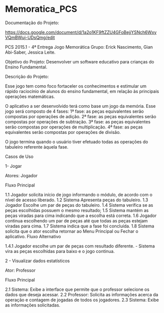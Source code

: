 # Memoratica_PCS

Documentação do Projeto:


https://docs.google.com/document/d/1a2o1KF9ftZZU4GFoBejjYSNch6WxyVQmBWuj-UDsQmg/edit



PCS 2015.1 - 4ª Entrega
Jogo Memorática
Grupo: Erick Nascimento, Gian Abi-Saber, Jessica Leite.

Objetivo do Projeto:
Desenvolver um software educativo para crianças do Ensino Fundamental.

Descrição do Projeto:

Esse jogo tem como foco fortaceler os conhecimentos e estimular um rápido raciocínio de alunos do ensino fundamental, em relação às principais operações matemáticas.

O aplicativo a ser desenvolvido terá como base um jogo da memória. Esse jogo será composto de 4 fases:
    1ª fase: as peças equivalentes serão compostas por operações de adição.
    2ª fase: as peças equivalentes serão compostas por operações de subtração.
    3ª fase: as peças equivalentes serão compostas por operações de multiplicação.
    4ª fase: as peças equivalentes serão compostas por operações de divisão.

O jogo termina quando o usuário tiver efetuado todas as operações do tabuleiro referente àquela fase.

Casos de Uso


1- Jogar

Atores: Jogador
 
Fluxo Principal

1.1 Jogador solicita início de jogo informando o módulo, de acordo com o nível de acesso liberado. 
1.2 Sistema Apresenta peças do tabuleiro.
1.3 Jogador Escolhe um par de peças do tabuleiro.
1.4 Sistema verifica se as peças escolhidas possuem o mesmo resultado;
1.5 Sistema mantém as peças viradas para cima  indicando que a escolha está correta.
1.6 Jogador continua escolhendo um par de peças até que todas as peças estejam viradas para cima.
1.7 Sistema indica que a fase foi concluída.
1.8 Sistema solicita que o ator escolha retornar ao Menu Principal ou Fechar o aplicativo.
Fluxo Alternativo

1.4.1 Jogador escolhe um par de peças com resultado diferente.
      - Sistema vira as peças escolhidas para baixo e o jogo continua.


2 - Visualizar dados estatísticos

Ator: Professor

Fluxo Principal

2.1 Sistema: Exibe a interface que permite que o professor selecione os dados que deseja acessar.
2.2 Professor: Solicita as informações acerca da operação e contagem de jogadas de todos os jogadores.
2.3 Sistema: Exibe as informações solicitadas.







